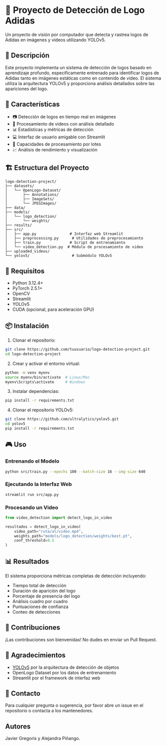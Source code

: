# 🎯 Proyecto de Detección de Logo Adidas

Un proyecto de visión por computador que detecta y rastrea logos de Adidas en imágenes y videos utilizando YOLOv5.

## 📝 Descripción

Este proyecto implementa un sistema de detección de logos basado en aprendizaje profundo, específicamente entrenado para identificar logos de Adidas tanto en imágenes estáticas como en contenido de video. El sistema utiliza la arquitectura YOLOv5 y proporciona análisis detallados sobre las apariciones del logo.

## 🚀 Características

- 📷 Detección de logos en tiempo real en imágenes
- 🎥 Procesamiento de videos con análisis detallado
- 📊 Estadísticas y métricas de detección
- 💻 Interfaz de usuario amigable con Streamlit
- 🔄 Capacidades de procesamiento por lotes
- 📈 Análisis de rendimiento y visualización

## 🏗️ Estructura del Proyecto

```
logo-detection-project/
├── datasets/
│   └── OpenLogo-Dataset/
│       ├── Annotations/
│       ├── ImageSets/
│       └── JPEGImages/
├── data/
├── models/
│   └── logo_detection/
│       └── weights/
├── results/
├── src/
│   ├── app.py               # Interfaz web Streamlit
│   ├── preprocessing.py      # Utilidades de preprocesamiento
│   ├── train.py             # Script de entrenamiento
│   └── video_detection.py  # Módulo de procesamiento de video
├── uploaded_videos/
└── yolov5/                   # Submódulo YOLOv5
```

## 🔧 Requisitos

- Python 3.12.4+
- PyTorch 2.5.1+
- OpenCV
- Streamlit
- YOLOv5
- CUDA (opcional, para aceleración GPU)

## 📦 Instalación

1. Clonar el repositorio:
```bash
git clone https://github.com/tuusuario/logo-detection-project.git
cd logo-detection-project
```

2. Crear y activar el entorno virtual:
```bash
python -m venv myenv
source myenv/bin/activate  # Linux/Mac
myenv\Scripts\activate     # Windows
```

3. Instalar dependencias:
```bash
pip install -r requirements.txt
```

4. Clonar el repositorio YOLOv5:
```bash
git clone https://github.com/ultralytics/yolov5.git
cd yolov5
pip install -r requirements.txt
```

## 🎮 Uso

### Entrenando el Modelo

```bash
python src/train.py --epochs 100 --batch-size 16 --img-size 640
```

### Ejecutando la Interfaz Web

```bash
streamlit run src/app.py
```

### Procesando un Video

```python
from video_detection import detect_logo_in_video

resultados = detect_logo_in_video(
    video_path="ruta/al/video.mp4",
    weights_path="models/logo_detection/weights/best.pt",
    conf_threshold=0.5
)
```

## 📊 Resultados

El sistema proporciona métricas completas de detección incluyendo:
- Tiempo total de detección
- Duración de aparición del logo
- Porcentaje de presencia del logo
- Análisis cuadro por cuadro
- Puntuaciones de confianza
- Conteo de detecciones

## 🤝 Contribuciones

¡Las contribuciones son bienvenidas! No dudes en enviar un Pull Request.

## 🙏 Agradecimientos

- [YOLOv5](https://github.com/ultralytics/yolov5) por la arquitectura de detección de objetos
- OpenLogo Dataset por los datos de entrenamiento
- Streamlit por el framework de interfaz web

## 📧 Contacto

Para cualquier pregunta o sugerencia, por favor abre un issue en el repositorio o contacta a los mantenedores.

## Autores
Javier Gregoris y Alejandra Piñango.
